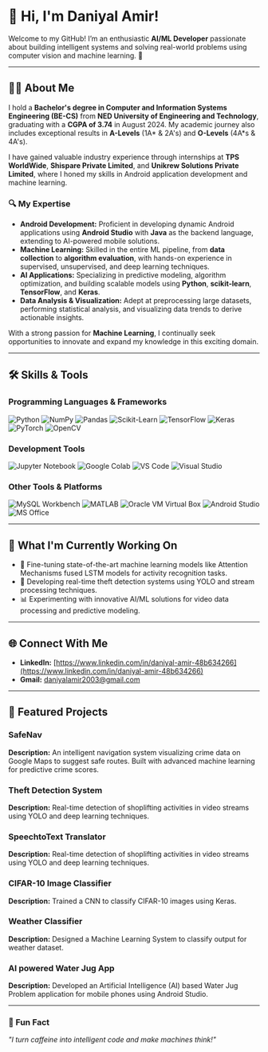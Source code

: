 # 👋 Hi, I'm Daniyal Amir! 

<p align="center">
  <alt="Daniyal Amir" width="200" />
</p>

Welcome to my GitHub! I’m an enthusiastic **AI/ML Developer** passionate about building intelligent systems and solving real-world problems using computer vision and machine learning. 🚀

---

## 👨‍💻 About Me

I hold a **Bachelor's degree in Computer and Information Systems Engineering (BE-CS)** from **NED University of Engineering and Technology**, graduating with a **CGPA of 3.74** in August 2024. My academic journey also includes exceptional results in **A-Levels** (1A* & 2A's) and **O-Levels** (4A*s & 4A's).

I have gained valuable industry experience through internships at **TPS WorldWide**, **Shispare Private Limited**, and **Unikrew Solutions Private Limited**, where I honed my skills in Android application development and machine learning.

### 🔍 My Expertise
- **Android Development:** Proficient in developing dynamic Android applications using **Android Studio** with **Java** as the backend language, extending to AI-powered mobile solutions.
- **Machine Learning:** Skilled in the entire ML pipeline, from **data collection** to **algorithm evaluation**, with hands-on experience in supervised, unsupervised, and deep learning techniques.
- **AI Applications:** Specializing in predictive modeling, algorithm optimization, and building scalable models using **Python**, **scikit-learn**, **TensorFlow**, and **Keras**.
- **Data Analysis & Visualization:** Adept at preprocessing large datasets, performing statistical analysis, and visualizing data trends to derive actionable insights.

With a strong passion for **Machine Learning**, I continually seek opportunities to innovate and expand my knowledge in this exciting domain.

---

## 🛠️ Skills & Tools

### **Programming Languages & Frameworks**
![Python](https://img.shields.io/badge/-Python-3776AB?logo=python&logoColor=white)
![NumPy](https://img.shields.io/badge/-NumPy-013243?logo=numpy&logoColor=white)
![Pandas](https://img.shields.io/badge/-Pandas-150458?logo=pandas&logoColor=white)
![Scikit-Learn](https://img.shields.io/badge/-Scikit--Learn-F7931E?logo=scikit-learn&logoColor=white)
![TensorFlow](https://img.shields.io/badge/-TensorFlow-FF6F00?logo=tensorflow&logoColor=white)
![Keras](https://img.shields.io/badge/-Keras-D00000?logo=keras&logoColor=white)
![PyTorch](https://img.shields.io/badge/-PyTorch-EE4C2C?logo=pytorch&logoColor=white)
![OpenCV](https://img.shields.io/badge/-OpenCV-5C3EE8?logo=opencv&logoColor=white)

### **Development Tools**
![Jupyter Notebook](https://img.shields.io/badge/-Jupyter%20Notebook-F37626?logo=jupyter&logoColor=white)
![Google Colab](https://img.shields.io/badge/-Google%20Colab-F9AB00?logo=google-colab&logoColor=white)
![VS Code](https://img.shields.io/badge/-VS%20Code-007ACC?logo=visual-studio-code&logoColor=white)
![Visual Studio](https://img.shields.io/badge/-Visual%20Studio-5C2D91?logo=visual-studio&logoColor=white)

### **Other Tools & Platforms**
![MySQL Workbench](https://img.shields.io/badge/-MySQL%20Workbench-4479A1?logo=mysql&logoColor=white)
![MATLAB](https://img.shields.io/badge/-MATLAB-0076A8?logo=mathworks&logoColor=white)
![Oracle VM Virtual Box](https://img.shields.io/badge/-Oracle%20VM%20VirtualBox-183A61?logo=virtualbox&logoColor=white)
![Android Studio](https://img.shields.io/badge/-Android%20Studio-3DDC84?logo=android-studio&logoColor=white)
![MS Office](https://img.shields.io/badge/-MS%20Office-D83B01?logo=microsoft-office&logoColor=white)

---

## 🌱 What I'm Currently Working On
- 🌟 Fine-tuning state-of-the-art machine learning models like Attention Mechanisms fused LSTM models for activity recognition tasks.
- 🎥 Developing real-time theft detection systems using YOLO and stream processing techniques.
- 📊 Experimenting with innovative AI/ML solutions for video data processing and predictive modeling.

---

## 🌐 Connect With Me

- **LinkedIn:** [https://www.linkedin.com/in/daniyal-amir-48b634266](https://www.linkedin.com/in/daniyal-amir-48b634266)
- **Gmail:** [daniyalamir2003@gmail.com](mailto:daniyalamir2003@gmail.com)

---

## 🎯 Featured Projects
### **SafeNav**
**Description:** An intelligent navigation system visualizing crime data on Google Maps to suggest safe routes. Built with advanced machine learning for predictive crime scores.

### **Theft Detection System**
**Description:** Real-time detection of shoplifting activities in video streams using YOLO and deep learning techniques.

### **SpeechtoText Translator**
**Description:** Real-time detection of shoplifting activities in video streams using YOLO and deep learning techniques.

### **CIFAR-10 Image Classifier**
**Description:** Trained a CNN to classify CIFAR-10 images using Keras.

### **Weather Classifier**
**Description:** Designed a Machine Learning System to classify output for weather dataset.

### **AI powered Water Jug App**
**Description:**  Developed an Artificial Intelligence (AI) based Water Jug Problem application for mobile phones using Android Studio.

---

### 📝 Fun Fact
_"I turn caffeine into intelligent code and make machines think!"_
